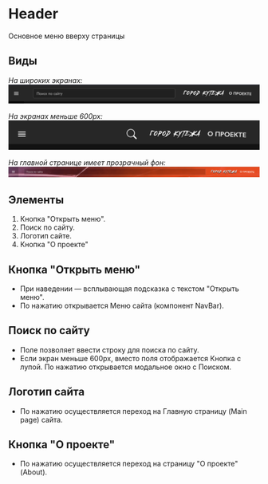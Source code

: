 # Header

Основное меню вверху страницы

## Виды

*На широких экранах:*
![Header](./img/header.png)

*На экранах меньше 600px:*
![Header mini](./img/header-mini.png)

*На главной странице имеет прозрачный фон:*
![Header mini](./img/header-transparent.png)

## Элементы

1. Кнопка "Открыть меню".
2. Поиск по сайту.
3. Логотип сайте.
4. Кнопка "О проекте"

## Кнопка "Открыть меню"

- При наведении — всплывающая подсказка с текстом "Открыть меню".
- По нажатию открывается Меню сайта (компонент NavBar).

## Поиск по сайту

- Поле позволяет ввести строку для поиска по сайту.
- Если экран меньше 600px, вместо поля отображается Кнопка с лупой. По нажатию открывается модальное окно с Поиском.

## Логотип сайта

- По нажатию осуществляется переход на Главную страницу (Main page) сайта.

## Кнопка "О проекте"

- По нажатию осуществляется переход на страницу "О проекте" (About).
